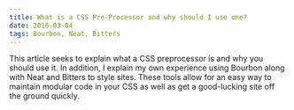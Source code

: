 ```yaml
---
title: What is a CSS Pre-Processor and why should I use one?
date: 2016-03-04
tags: Bourbon, Neat, Bitters
---
```


This article seeks to explain what a CSS preprocessor is and why you should use it. In addition, I explain my own experience using Bourbon along with Neat and Bitters to style sites. These tools allow for an easy way to maintain modular code in your CSS as well as get a good-lucking site off the ground quickly.